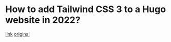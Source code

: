 # How to add Tailwind CSS 3 to a Hugo website in 2022?
[link](https://www.unsungnovelty.org/posts/03/2022/how-to-add-tailwind-css-3-to-a-hugo-website-in-2022/)
[original](https://functional.style/hugo/general/tailwind/)
